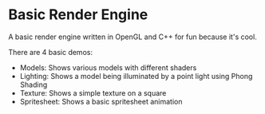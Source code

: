 # Basic Render Engine

A basic render engine written in OpenGL and C++ for fun because it's cool.

There are 4 basic demos:

- Models: Shows various models with different shaders
- Lighting: Shows a model being illuminated by a point light using Phong Shading
- Texture: Shows a simple texture on a square
- Spritesheet: Shows a basic spritesheet animation

